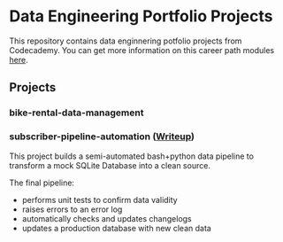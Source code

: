 # Data Engineering Portfolio Projects

This repository contains data enginnering potfolio projects from Codecademy. You can get more information on this career path modules [here](https://www.codecademy.com/learn/paths/data-engineer).

## Projects
### bike-rental-data-management

### subscriber-pipeline-automation ([Writeup](https://github.com/SereniT33/Codecademy_DE_Portfolio/blob/main/subscriber-pipeline-automation/README.md))
This project builds a semi-automated bash+python data pipeline to transform a mock SQLite Database into a clean source. 

The final pipeline:
- performs unit tests to confirm data validity
- raises errors to an error log
- automatically checks and updates changelogs
- updates a production database with new clean data
